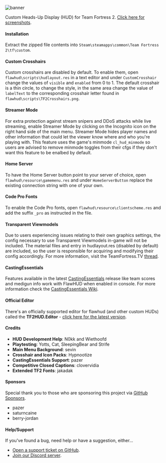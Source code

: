 ![banner][banner-link]

Custom Heads-Up Display (HUD) for Team Fortress 2. [Click here for screenshots][album-link].

#### Installation
Extract the zipped file contents into `Steam\steamapps\common\Team Fortress 2\tf\custom`.

#### Custom Crosshairs
Custom crosshairs are disabled by default. To enable them, open `flawhud\scripts\hudlayout.res` in a text editor and under `CustomCrosshair` change the values of `visible` and `enabled` from 0 to 1. The default crosshair is a thin circle, to change the style, in the same area change the value of `labelText` to the corresponding crosshair letter found in `flawhud\scripts\TF2Crosshairs.png`.

#### Streamer Mode
For extra protection against stream snipers and DDoS attacks while live streaming, enable Streamer Mode by clicking on the Incognito icon on the right hand side of the main menu. Streamer Mode hides player names and other information that could let the viewer know where and who you're playing with. This feature uses the game's minmode `cl_hud_minmode` so users are advised to remove minmode toggles from their cfgs if they don't want this feature to be enalbed by default.

#### Home Server
To have the Home Server button point to your server of choice, open `flawhud\resource\gamemenu.res` and under `HomeServerButton` replace the existing connection string with one of your own.

#### Code Pro Fonts
To enable the Code Pro fonts, open `flawhud\resource\clientscheme.res` and add the suffix `_pro` as instructed in the file.

#### Transparent Viewmodels
Due to users experiencing issues relating to their own graphics settings, the config necessary to use Transparent Viewmodels in-game will not be included. The material files and entry in hudlayout.res (disabled by default) are included, so the user is responsible for acquiring and modifying their config accordingly. For more information, visit the TeamFortress.TV [thread][tftv-link].

#### CastingEssentials
Features available in the latest [CastingEssentials][ce-release] release like team scores and medigun info work with FlawHUD when enabled in console. For more information check the [CastingEssentials Wiki][ce-wiki].

#### Official Editor
There's an officially supported editor for flawhud (and other custom HUDs) called the **TF2HUD.Editor** - [click here for the latest version][editor-link].

#### Credits
* **HUD Development Help**: N0kk and Wiethoofd
* **Playtesting**: Yotts, Cat, SleepingBear and Strife
* **Main Menu Background**: sevin
* **Crosshair and Icon Packs**: Hypnootize
* **CastingEssentials Support**: pazer
* **Competitive Closed Captions**: clovervidia
* **Extended TF2 Fonts**: jakadak

#### Sponsors
Special thank you to those who are sponsoring this project via [GitHub Sponsors][sponsors-link].
* pazer
* saturncaine
* berry-jordan

#### Help/Support
If you've found a bug, need help or have a suggestion, either...
* [Open a support ticket on GitHub][issues-link].
* [Join our Discord server][discord-link].

[banner-link]: https://i.imgur.com/u7nNNN9.png
[album-link]: https://imgur.com/a/0whDjXr
[tftv-link]: http://www.teamfortress.tv/21928/transparent-viewmodels-in-any-hud
[ce-release]: https://github.com/PazerOP/CastingEssentials/releases/latest
[ce-wiki]: https://github.com/PazerOP/CastingEssentials/wiki
[sponsors-link]: https://github.com/sponsors/CriticalFlaw
[editor-link]: https://github.com/CriticalFlaw/TF2HUD.Editor/releases
[issues-link]: https://github.com/CriticalFlaw/FlawHUD/issues
[discord-link]: https://discord.gg/hTdtK9vBhE
